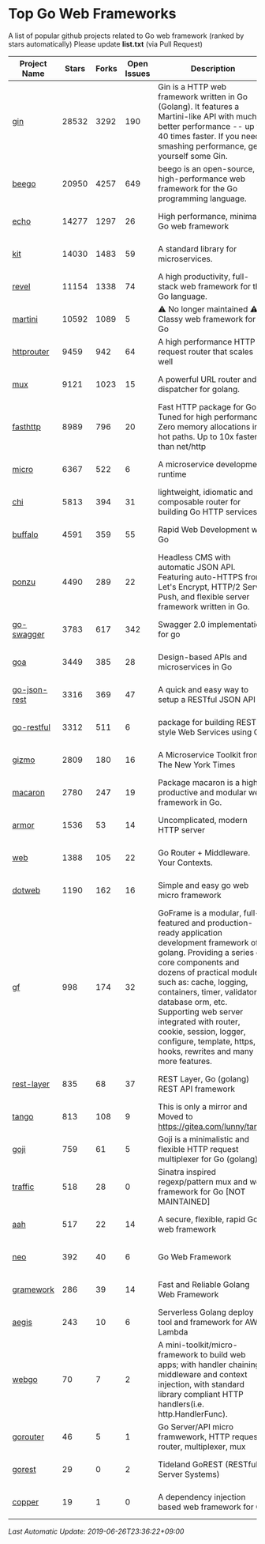 # Top Go Web Frameworks
A list of popular github projects related to Go web framework (ranked by stars automatically)
Please update **list.txt** (via Pull Request)

| Project Name | Stars | Forks | Open Issues | Description | Last Commit |
| ------------ | ----- | ----- | ----------- | ----------- | ----------- |
| [gin](https://github.com/gin-gonic/gin) | 28532 | 3292 | 190 | Gin is a HTTP web framework written in Go (Golang). It features a Martini-like API with much better performance -- up to 40 times faster. If you need smashing performance, get yourself some Gin. | 2019-06-18 11:49:10 |
| [beego](https://github.com/astaxie/beego) | 20950 | 4257 | 649 | beego is an open-source, high-performance web framework for the Go programming language. | 2019-06-18 04:09:34 |
| [echo](https://github.com/labstack/echo) | 14277 | 1297 | 26 | High performance, minimalist Go web framework | 2019-06-21 13:12:55 |
| [kit](https://github.com/go-kit/kit) | 14030 | 1483 | 59 | A standard library for microservices. | 2019-06-24 11:05:17 |
| [revel](https://github.com/revel/revel) | 11154 | 1338 | 74 | A high productivity, full-stack web framework for the Go language. | 2018-10-30 13:23:52 |
| [martini](https://github.com/go-martini/martini) | 10592 | 1089 | 5 | ⚠️ No longer maintained ⚠️  Classy web framework for Go | 2017-01-21 21:58:54 |
| [httprouter](https://github.com/julienschmidt/httprouter) | 9459 | 942 | 64 | A high performance HTTP request router that scales well | 2018-10-21 22:38:31 |
| [mux](https://github.com/gorilla/mux) | 9121 | 1023 | 15 | A powerful URL router and dispatcher for golang. | 2019-06-24 16:05:39 |
| [fasthttp](https://github.com/valyala/fasthttp) | 8989 | 796 | 20 | Fast HTTP package for Go. Tuned for high performance. Zero memory allocations in hot paths. Up to 10x faster than net/http | 2019-06-14 14:07:33 |
| [micro](https://github.com/micro/micro) | 6367 | 522 | 6 | A microservice development runtime | 2019-06-21 16:22:30 |
| [chi](https://github.com/go-chi/chi) | 5813 | 394 | 31 | lightweight, idiomatic and composable router for building Go HTTP services | 2019-05-08 14:17:39 |
| [buffalo](https://github.com/gobuffalo/buffalo) | 4591 | 359 | 55 | Rapid Web Development w/ Go | 2019-06-14 14:10:43 |
| [ponzu](https://github.com/ponzu-cms/ponzu) | 4490 | 289 | 22 | Headless CMS with automatic JSON API. Featuring auto-HTTPS from Let's Encrypt, HTTP/2 Server Push, and flexible server framework written in Go. | 2019-03-25 19:08:09 |
| [go-swagger](https://github.com/go-swagger/go-swagger) | 3783 | 617 | 342 | Swagger 2.0 implementation for go | 2019-06-24 15:34:50 |
| [goa](https://github.com/goadesign/goa) | 3449 | 385 | 28 | Design-based APIs and microservices in Go | 2019-06-01 21:01:23 |
| [go-json-rest](https://github.com/ant0ine/go-json-rest) | 3316 | 369 | 47 | A quick and easy way to setup a RESTful JSON API | 2017-09-13 04:12:08 |
| [go-restful](https://github.com/emicklei/go-restful) | 3312 | 511 | 6 | package for building REST-style Web Services using Go | 2019-06-11 06:48:10 |
| [gizmo](https://github.com/nytimes/gizmo) | 2809 | 180 | 16 | A Microservice Toolkit from The New York Times | 2019-06-12 14:46:17 |
| [macaron](https://github.com/go-macaron/macaron) | 2780 | 247 | 19 | Package macaron is a high productive and modular web framework in Go. | 2019-03-13 21:40:39 |
| [armor](https://github.com/labstack/armor) | 1536 | 53 | 14 | Uncomplicated, modern HTTP server | 2019-06-21 23:25:53 |
| [web](https://github.com/gocraft/web) | 1388 | 105 | 22 | Go Router + Middleware. Your Contexts. | 2019-02-07 15:06:52 |
| [dotweb](https://github.com/devfeel/dotweb) | 1190 | 162 | 16 | Simple and easy go web micro framework | 2019-06-26 00:05:48 |
| [gf](https://github.com/gogf/gf) | 998 | 174 | 32 | GoFrame is a modular, full-featured and production-ready application development framework of golang. Providing a series of core components and dozens of practical modules, such as: cache, logging, containers, timer, validator, database orm, etc. Supporting web server integrated with router, cookie, session, logger, configure, template, https, hooks, rewrites and many more features.  | 2019-06-26 05:55:23 |
| [rest-layer](https://github.com/rs/rest-layer) | 835 | 68 | 37 | REST Layer, Go (golang) REST API framework | 2019-04-23 10:48:06 |
| [tango](https://github.com/lunny/tango) | 813 | 108 | 9 | This is only a mirror and Moved to https://gitea.com/lunny/tango | 2019-05-17 03:31:10 |
| [goji](https://github.com/goji/goji) | 759 | 61 | 5 | Goji is a minimalistic and flexible HTTP request multiplexer for Go (golang) | 2019-01-26 23:58:29 |
| [traffic](https://github.com/gravityblast/traffic) | 518 | 28 | 0 | Sinatra inspired regexp/pattern mux and web framework for Go [NOT MAINTAINED] | 2015-11-26 21:31:07 |
| [aah](https://github.com/go-aah/aah) | 517 | 22 | 14 | A secure, flexible, rapid Go web framework | 2019-05-15 07:48:52 |
| [neo](https://github.com/ivpusic/neo) | 392 | 40 | 6 | Go Web Framework | 2017-08-14 23:54:31 |
| [gramework](https://github.com/gramework/gramework) | 286 | 39 | 14 | Fast and Reliable Golang Web Framework | 2019-05-21 10:41:47 |
| [aegis](https://github.com/tmaiaroto/aegis) | 243 | 10 | 6 | Serverless Golang deploy tool and framework for AWS Lambda | 2019-05-11 14:39:58 |
| [webgo](https://github.com/bnkamalesh/webgo) | 70 | 7 | 2 | A mini-toolkit/micro-framework to build web apps; with handler chaining, middleware and context injection, with standard library compliant HTTP handlers(i.e. http.HandlerFunc). | 2019-01-12 08:32:05 |
| [gorouter](https://github.com/vardius/gorouter) | 46 | 5 | 1 | Go Server/API micro framwework, HTTP request router, multiplexer, mux | 2019-06-07 07:45:27 |
| [gorest](https://github.com/tideland/gorest) | 29 | 0 | 2 | Tideland GoREST (RESTful Server Systems) | 2017-11-10 13:00:37 |
| [copper](https://github.com/tusharsoni/copper) | 19 | 1 | 0 | A dependency injection based web framework for Go | 2019-06-02 03:37:11 |

*Last Automatic Update: 2019-06-26T23:36:22+09:00*